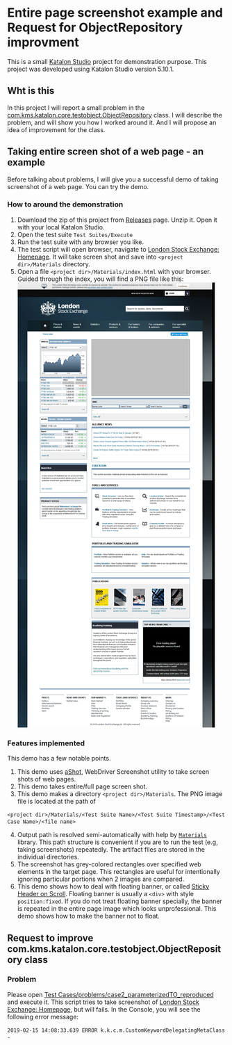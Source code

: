 # Entire page screenshot example and Request for ObjectRepository improvment

This is a small [Katalon Studio](https://www.katalon.com/) project for demonstration purpose. This project was developed using Katalon Studio version 5.10.1.

## Wht is this

In this project I will report a small problem in the   [com.kms.katalon.core.testobject.ObjectRepository](https://github.com/katalon-studio/katalon-studio-testing-framework/blob/master/Include/scripts/groovy/com/kms/katalon/core/testobject/ObjectRepository.java) class. I will describe the problem, and will show you how I worked around it. And I will propose an idea of improvement for the class.

## Taking entire screen shot of a web page - an example

Before talking about problems, I will give you a successful demo of taking screenshot of a web page. You can try the demo.

### How to around the demonstration

1. Download the zip of this project from [Releases](https://github.com/kazurayam/Entire_page_screenshot_example_and_request_for_ObjectRepository_improvement/releases) page. Unzip it. Open it with your local Katalon Studio.
2. Open the test suite `Test Suites/Execute`
3. Run the test suite with any browser you like.
4. The test script will open browser, navigate to [London Stock Exchange: Homepage](https://www.londonstockexchange.com/home/homepage.htm). It will take screen shot and save into `<project dir>/Materials` directory.
5. Open a file `<project dir>/Materials/index.html` with your browser. Guided through the index, you will find a PNG file like this:
![londonstockexhange_homepage_plain](docs/images/londonstockexchange_homepage.png)

### Features implemented

This demo has a few notable points.

1. This demo uses [aShot](https://github.com/pazone/ashot), WebDriver Screenshot utility to take screen shots of web pages.
2. This demo takes entire/full page screen shot.
3. This demo makes a directory `<project dir>/Materials`. The PNG image file is located at the path of
```
<project dir>/Materials/<Test Suite Name>/<Test Suite Timestamp>/<Test Case Name>/<file name>
```
4. Output path is resolved semi-automatically with help by [`Materials`](https://github.com/kazurayam/Materials) library. This path structure is convenient if you are to run the test (e.g, taking screenshots) repeatedly. The artifact files are stored in the individual directories.
5. The screenshot has grey-colored rectangles over specified web elements in the target page. This rectangles are useful for intentionally ignoring particular portions when 2 images are compared.
6. This demo shows how to deal with floating banner, or called [Sticky Header on Scroll](https://www.w3schools.com/howto/howto_js_sticky_header.asp). Floating banner is usually a `<div>` with style `position:fixed`. If you do not treat floating banner specially, the banner is repeated in the entire page image which looks unprofessional. This demo shows how to make the banner not to float.

## Request to improve com.kms.katalon.core.testobject.ObjectRepository class

### Problem

Please open [Test Cases/problems/case2_parameterizedTO_reproduced](Scripts/problems/case2_parameterizedTO_reproduced/Script1550193830805.groovy) and execute it. This script tries to take screenshot of [London Stock Exchange: Homepage](https://www.londonstockexchange.com/home/homepage.htm), but will fails. In the Console, you will see the following error message:
```
2019-02-15 14:08:33.639 ERROR k.k.c.m.CustomKeywordDelegatingMetaClass -
    